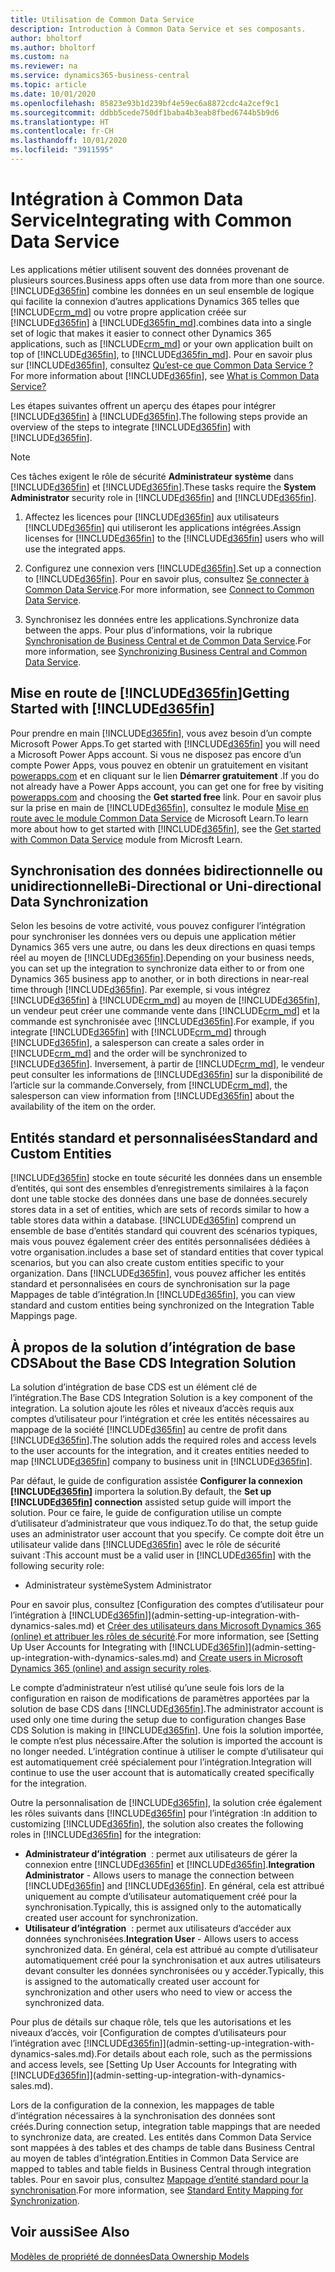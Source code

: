 ```yaml
---
title: Utilisation de Common Data Service
description: Introduction à Common Data Service et ses composants.
author: bholtorf
ms.author: bholtorf
ms.custom: na
ms.reviewer: na
ms.service: dynamics365-business-central
ms.topic: article
ms.date: 10/01/2020
ms.openlocfilehash: 85823e93b1d239bf4e59ec6a8872cdc4a2cef9c1
ms.sourcegitcommit: ddbb5cede750df1baba4b3eab8fbed6744b5b9d6
ms.translationtype: HT
ms.contentlocale: fr-CH
ms.lasthandoff: 10/01/2020
ms.locfileid: "3911595"
---
```

# <a name="integrating-with-common-data-service"></a><span data-ttu-id="6c9d8-103">Intégration à Common Data Service</span><span class="sxs-lookup"><span data-stu-id="6c9d8-103">Integrating with Common Data Service</span></span>

<span data-ttu-id="6c9d8-104">Les applications métier utilisent souvent des données provenant de plusieurs sources.</span><span class="sxs-lookup"><span data-stu-id="6c9d8-104">Business apps often use data from more than one source.</span></span> [!INCLUDE[d365fin](includes/cds_long_md.md)] <span data-ttu-id="6c9d8-105">combine les données en un seul ensemble de logique qui facilite la connexion d’autres applications Dynamics 365 telles que [!INCLUDE[crm_md](includes/crm_md.md)] ou votre propre application créée sur [!INCLUDE[d365fin](includes/cds_long_md.md)] à [!INCLUDE[d365fin_md](includes/d365fin_md.md)].</span><span class="sxs-lookup"><span data-stu-id="6c9d8-105">combines data into a single set of logic that makes it easier to connect other Dynamics 365 applications, such as [!INCLUDE[crm_md](includes/crm_md.md)] or your own application built on top of [!INCLUDE[d365fin](includes/cds_long_md.md)], to [!INCLUDE[d365fin_md](includes/d365fin_md.md)].</span></span> <span data-ttu-id="6c9d8-106">Pour en savoir plus sur [!INCLUDE[d365fin](includes/cds_long_md.md)], consultez [Qu’est-ce que Common Data Service ?](https://docs.microsoft.com/powerapps/maker/common-data-service/data-platform-intro)</span><span class="sxs-lookup"><span data-stu-id="6c9d8-106">For more information about [!INCLUDE[d365fin](includes/cds_long_md.md)], see [What is Common Data Service?](https://docs.microsoft.com/powerapps/maker/common-data-service/data-platform-intro)</span></span>

<span data-ttu-id="6c9d8-107">Les étapes suivantes offrent un aperçu des étapes pour intégrer [!INCLUDE[d365fin](includes/cds_long_md.md)] à [!INCLUDE[d365fin](includes/d365fin_md.md)].</span><span class="sxs-lookup"><span data-stu-id="6c9d8-107">The following steps provide an overview of the steps to integrate [!INCLUDE[d365fin](includes/cds_long_md.md)] with [!INCLUDE[d365fin](includes/d365fin_md.md)].</span></span>

> [!Note]  
> <span data-ttu-id="6c9d8-108">Ces tâches exigent le rôle de sécurité **Administrateur système** dans [!INCLUDE[d365fin](includes/cds_long_md.md)] et [!INCLUDE[d365fin](includes/d365fin_md.md)].</span><span class="sxs-lookup"><span data-stu-id="6c9d8-108">These tasks require the **System Administrator** security role in [!INCLUDE[d365fin](includes/cds_long_md.md)] and [!INCLUDE[d365fin](includes/d365fin_md.md)].</span></span>  

1. <span data-ttu-id="6c9d8-109">Affectez les licences pour [!INCLUDE[d365fin](includes/cds_long_md.md)] aux utilisateurs [!INCLUDE[d365fin](includes/d365fin_md.md)] qui utiliseront les applications intégrées.</span><span class="sxs-lookup"><span data-stu-id="6c9d8-109">Assign licenses for [!INCLUDE[d365fin](includes/cds_long_md.md)] to the [!INCLUDE[d365fin](includes/d365fin_md.md)] users who will use the integrated apps.</span></span>

2. <span data-ttu-id="6c9d8-110">Configurez une connexion vers [!INCLUDE[d365fin](includes/cds_long_md.md)].</span><span class="sxs-lookup"><span data-stu-id="6c9d8-110">Set up a connection to [!INCLUDE[d365fin](includes/cds_long_md.md)].</span></span> <span data-ttu-id="6c9d8-111">Pour en savoir plus, consultez [Se connecter à Common Data Service](admin-how-to-set-up-a-dynamics-crm-connection.md).</span><span class="sxs-lookup"><span data-stu-id="6c9d8-111">For more information, see [Connect to Common Data Service](admin-how-to-set-up-a-dynamics-crm-connection.md).</span></span>  

3. <span data-ttu-id="6c9d8-112">Synchronisez les données entre les applications.</span><span class="sxs-lookup"><span data-stu-id="6c9d8-112">Synchronize data between the apps.</span></span> <span data-ttu-id="6c9d8-113">Pour plus d’informations, voir la rubrique [Synchronisation de Business Central et de Common Data Service](admin-synchronizing-business-central-and-sales.md).</span><span class="sxs-lookup"><span data-stu-id="6c9d8-113">For more information, see [Synchronizing Business Central and Common Data Service](admin-synchronizing-business-central-and-sales.md).</span></span> 

## <a name="getting-started-with-d365fin"></a><span data-ttu-id="6c9d8-114">Mise en route de [!INCLUDE[d365fin](includes/cds_long_md.md)]</span><span class="sxs-lookup"><span data-stu-id="6c9d8-114">Getting Started with [!INCLUDE[d365fin](includes/cds_long_md.md)]</span></span>
<span data-ttu-id="6c9d8-115">Pour prendre en main [!INCLUDE[d365fin](includes/cds_long_md.md)], vous avez besoin d’un compte Microsoft Power Apps.</span><span class="sxs-lookup"><span data-stu-id="6c9d8-115">To get started with [!INCLUDE[d365fin](includes/cds_long_md.md)] you will need a Microsoft Power Apps account.</span></span> <span data-ttu-id="6c9d8-116">Si vous ne disposez pas encore d’un compte Power Apps, vous pouvez en obtenir un gratuitement en visitant [powerapps.com](https://web.powerapps.com/?utm_source=padocs&utm_medium=linkinadoc&utm_campaign=referralsfromdoc) et en cliquant sur le lien **Démarrer gratuitement** .</span><span class="sxs-lookup"><span data-stu-id="6c9d8-116">If you do not already have a Power Apps account, you can get one for free by visiting [powerapps.com](https://web.powerapps.com/?utm_source=padocs&utm_medium=linkinadoc&utm_campaign=referralsfromdoc) and choosing the **Get started free** link.</span></span> <span data-ttu-id="6c9d8-117">Pour en savoir plus sur la prise en main de [!INCLUDE[d365fin](includes/cds_long_md.md)], consultez le module [Mise en route avec le module Common Data Service](https://docs.microsoft.com/learn/modules/get-started-with-powerapps-common-data-service/) de Microsoft Learn.</span><span class="sxs-lookup"><span data-stu-id="6c9d8-117">To learn more about how to get started with [!INCLUDE[d365fin](includes/cds_long_md.md)], see the [Get started with Common Data Service](https://docs.microsoft.com/learn/modules/get-started-with-powerapps-common-data-service/) module from Microsft Learn.</span></span>

## <a name="bi-directional-or-uni-directional-data-synchronization"></a><span data-ttu-id="6c9d8-118">Synchronisation des données bidirectionnelle ou unidirectionnelle</span><span class="sxs-lookup"><span data-stu-id="6c9d8-118">Bi-Directional or Uni-directional Data Synchronization</span></span>
<span data-ttu-id="6c9d8-119">Selon les besoins de votre activité, vous pouvez configurer l’intégration pour synchroniser les données vers ou depuis une application métier Dynamics 365 vers une autre, ou dans les deux directions en quasi temps réel au moyen de [!INCLUDE[d365fin](includes/cds_long_md.md)].</span><span class="sxs-lookup"><span data-stu-id="6c9d8-119">Depending on your business needs, you can set up the integration to synchronize data either to or from one Dynamics 365 business app to another, or in both directions in near-real time through [!INCLUDE[d365fin](includes/cds_long_md.md)].</span></span> <span data-ttu-id="6c9d8-120">Par exemple, si vous intégrez [!INCLUDE[d365fin](includes/d365fin_md.md)] à [!INCLUDE[crm_md](includes/crm_md.md)] au moyen de [!INCLUDE[d365fin](includes/cds_long_md.md)], un vendeur peut créer une commande vente dans [!INCLUDE[crm_md](includes/crm_md.md)] et la commande est synchronisée avec [!INCLUDE[d365fin](includes/d365fin_md.md)].</span><span class="sxs-lookup"><span data-stu-id="6c9d8-120">For example, if you integrate [!INCLUDE[d365fin](includes/d365fin_md.md)] with [!INCLUDE[crm_md](includes/crm_md.md)] through [!INCLUDE[d365fin](includes/cds_long_md.md)], a salesperson can create a sales order in [!INCLUDE[crm_md](includes/crm_md.md)] and the order will be synchronized to [!INCLUDE[d365fin](includes/d365fin_md.md)].</span></span> <span data-ttu-id="6c9d8-121">Inversement, à partir de [!INCLUDE[crm_md](includes/crm_md.md)], le vendeur peut consulter les informations de [!INCLUDE[d365fin](includes/d365fin_md.md)] sur la disponibilité de l’article sur la commande.</span><span class="sxs-lookup"><span data-stu-id="6c9d8-121">Conversely, from [!INCLUDE[crm_md](includes/crm_md.md)], the salesperson can view information from [!INCLUDE[d365fin](includes/d365fin_md.md)] about the availability of the item on the order.</span></span> 

## <a name="standard-and-custom-entities"></a><span data-ttu-id="6c9d8-122">Entités standard et personnalisées</span><span class="sxs-lookup"><span data-stu-id="6c9d8-122">Standard and Custom Entities</span></span>
[!INCLUDE[d365fin](includes/cds_long_md.md)] <span data-ttu-id="6c9d8-123">stocke en toute sécurité les données dans un ensemble d’entités, qui sont des ensembles d’enregistrements similaires à la façon dont une table stocke des données dans une base de données.</span><span class="sxs-lookup"><span data-stu-id="6c9d8-123">securely stores data in a set of entities, which are sets of records similar to how a table stores data within a database.</span></span> [!INCLUDE[d365fin](includes/cds_long_md.md)] <span data-ttu-id="6c9d8-124">comprend un ensemble de base d’entités standard qui couvrent des scénarios typiques, mais vous pouvez également créer des entités personnalisées dédiées à votre organisation.</span><span class="sxs-lookup"><span data-stu-id="6c9d8-124">includes a base set of standard entities that cover typical scenarios, but you can also create custom entities specific to your organization.</span></span> <span data-ttu-id="6c9d8-125">Dans [!INCLUDE[d365fin](includes/d365fin_md.md)], vous pouvez afficher les entités standard et personnalisées en cours de synchronisation sur la page Mappages de table d’intégration.</span><span class="sxs-lookup"><span data-stu-id="6c9d8-125">In [!INCLUDE[d365fin](includes/d365fin_md.md)], you can view standard and custom entities being synchronized on the Integration Table Mappings page.</span></span>

## <a name="about-the-base-cds-integration-solution"></a><span data-ttu-id="6c9d8-126">À propos de la solution d’intégration de base CDS</span><span class="sxs-lookup"><span data-stu-id="6c9d8-126">About the Base CDS Integration Solution</span></span>

<span data-ttu-id="6c9d8-127">La solution d’intégration de base CDS est un élément clé de l’intégration.</span><span class="sxs-lookup"><span data-stu-id="6c9d8-127">The Base CDS Integration Solution is a key component of the integration.</span></span> <span data-ttu-id="6c9d8-128">La solution ajoute les rôles et niveaux d’accès requis aux comptes d’utilisateur pour l’intégration et crée les entités nécessaires au mappage de la société [!INCLUDE[d365fin](includes/d365fin_md.md)] au centre de profit dans [!INCLUDE[d365fin](includes/cds_long_md.md)].</span><span class="sxs-lookup"><span data-stu-id="6c9d8-128">The solution adds the required roles and access levels to the user accounts for the integration, and it creates entities needed to map [!INCLUDE[d365fin](includes/d365fin_md.md)] company to business unit in [!INCLUDE[d365fin](includes/cds_long_md.md)].</span></span> 

<span data-ttu-id="6c9d8-129">Par défaut, le guide de configuration assistée **Configurer la connexion [!INCLUDE[d365fin](includes/cds_long_md.md)]** importera la solution.</span><span class="sxs-lookup"><span data-stu-id="6c9d8-129">By default, the **Set up [!INCLUDE[d365fin](includes/cds_long_md.md)] connection** assisted setup guide will import the solution.</span></span> <span data-ttu-id="6c9d8-130">Pour ce faire, le guide de configuration utilise un compte d’utilisateur d’administrateur que vous indiquez.</span><span class="sxs-lookup"><span data-stu-id="6c9d8-130">To do that, the setup guide uses an administrator user account that you specify.</span></span> <span data-ttu-id="6c9d8-131">Ce compte doit être un utilisateur valide dans [!INCLUDE[d365fin](includes/cds_long_md.md)] avec le rôle de sécurité suivant :</span><span class="sxs-lookup"><span data-stu-id="6c9d8-131">This account must be a valid user in [!INCLUDE[d365fin](includes/cds_long_md.md)] with the following security role:</span></span>

* <span data-ttu-id="6c9d8-132">Administrateur système</span><span class="sxs-lookup"><span data-stu-id="6c9d8-132">System Administrator</span></span>  

<span data-ttu-id="6c9d8-133">Pour en savoir plus, consultez [Configuration des comptes d’utilisateur pour l’intégration à [!INCLUDE[d365fin](includes/cds_long_md.md)]](admin-setting-up-integration-with-dynamics-sales.md) et [Créer des utilisateurs dans Microsoft Dynamics 365 (online) et attribuer les rôles de sécurité](/dynamics365/customer-engagement/admin/create-users-assign-online-security-roles).</span><span class="sxs-lookup"><span data-stu-id="6c9d8-133">For more information, see [Setting Up User Accounts for Integrating with [!INCLUDE[d365fin](includes/cds_long_md.md)]](admin-setting-up-integration-with-dynamics-sales.md) and [Create users in Microsoft Dynamics 365 (online) and assign security roles](/dynamics365/customer-engagement/admin/create-users-assign-online-security-roles).</span></span> 

<span data-ttu-id="6c9d8-134">Le compte d’administrateur n’est utilisé qu’une seule fois lors de la configuration en raison de modifications de paramètres apportées par la solution de base CDS dans [!INCLUDE[d365fin](includes/cds_long_md.md)].</span><span class="sxs-lookup"><span data-stu-id="6c9d8-134">The administrator account is used only one time during the setup due to configuration changes Base CDS Solution is making in [!INCLUDE[d365fin](includes/cds_long_md.md)].</span></span> <span data-ttu-id="6c9d8-135">Une fois la solution importée, le compte n’est plus nécessaire.</span><span class="sxs-lookup"><span data-stu-id="6c9d8-135">After the solution is imported the account is no longer needed.</span></span> <span data-ttu-id="6c9d8-136">L’intégration continue à utiliser le compte d’utilisateur qui est automatiquement créé spécialement pour l’intégration.</span><span class="sxs-lookup"><span data-stu-id="6c9d8-136">Integration will continue to use the user account that is automatically created specifically for the integration.</span></span>

<span data-ttu-id="6c9d8-137">Outre la personnalisation de [!INCLUDE[d365fin](includes/cds_long_md.md)], la solution crée également les rôles suivants dans [!INCLUDE[d365fin](includes/cds_long_md.md)] pour l’intégration :</span><span class="sxs-lookup"><span data-stu-id="6c9d8-137">In addition to customizing [!INCLUDE[d365fin](includes/cds_long_md.md)], the solution also creates the following roles in [!INCLUDE[d365fin](includes/cds_long_md.md)] for the integration:</span></span>

* <span data-ttu-id="6c9d8-138">**Administrateur d’intégration**  : permet aux utilisateurs de gérer la connexion entre [!INCLUDE[d365fin](includes/d365fin_md.md)] et [!INCLUDE[d365fin](includes/cds_long_md.md)].</span><span class="sxs-lookup"><span data-stu-id="6c9d8-138">**Integration Administrator** - Allows users to manage the connection between [!INCLUDE[d365fin](includes/d365fin_md.md)] and [!INCLUDE[d365fin](includes/cds_long_md.md)].</span></span> <span data-ttu-id="6c9d8-139">En général, cela est attribué uniquement au compte d’utilisateur automatiquement créé pour la synchronisation.</span><span class="sxs-lookup"><span data-stu-id="6c9d8-139">Typically, this is assigned only to the automatically created user account for synchronization.</span></span>  
* <span data-ttu-id="6c9d8-140">**Utilisateur d’intégration**  : permet aux utilisateurs d’accéder aux données synchronisées.</span><span class="sxs-lookup"><span data-stu-id="6c9d8-140">**Integration User** - Allows users to access synchronized data.</span></span> <span data-ttu-id="6c9d8-141">En général, cela est attribué au compte d’utilisateur automatiquement créé pour la synchronisation et aux autres utilisateurs devant consulter les données synchronisées ou y accéder.</span><span class="sxs-lookup"><span data-stu-id="6c9d8-141">Typically, this is assigned to the automatically created user account for synchronization and other users who need to view or access the synchronized data.</span></span>

<span data-ttu-id="6c9d8-142">Pour plus de détails sur chaque rôle, tels que les autorisations et les niveaux d’accès, voir [Configuration de comptes d’utilisateurs pour l’intégration avec [!INCLUDE[d365fin](includes/cds_long_md.md)]](admin-setting-up-integration-with-dynamics-sales.md).</span><span class="sxs-lookup"><span data-stu-id="6c9d8-142">For details about each role, such as the permissions and access levels, see [Setting Up User Accounts for Integrating with [!INCLUDE[d365fin](includes/cds_long_md.md)]](admin-setting-up-integration-with-dynamics-sales.md).</span></span>

<span data-ttu-id="6c9d8-143">Lors de la configuration de la connexion, les mappages de table d’intégration nécessaires à la synchronisation des données sont créés.</span><span class="sxs-lookup"><span data-stu-id="6c9d8-143">During connection setup, integration table mappings that are needed to synchronize data, are created.</span></span> <span data-ttu-id="6c9d8-144">Les entités dans Common Data Service sont mappées à des tables et des champs de table dans Business Central au moyen de tables d’intégration.</span><span class="sxs-lookup"><span data-stu-id="6c9d8-144">Entities in Common Data Service are mapped to tables and table fields in Business Central through integration tables.</span></span> <span data-ttu-id="6c9d8-145">Pour en savoir plus, consultez [Mappage d’entité standard pour la synchronisation](admin-synchronizing-business-central-and-sales.md#standard-entity-mapping-for-synchronization).</span><span class="sxs-lookup"><span data-stu-id="6c9d8-145">For more information, see [Standard Entity Mapping for Synchronization](admin-synchronizing-business-central-and-sales.md#standard-entity-mapping-for-synchronization).</span></span>

## <a name="see-also"></a><span data-ttu-id="6c9d8-146">Voir aussi</span><span class="sxs-lookup"><span data-stu-id="6c9d8-146">See Also</span></span>
[<span data-ttu-id="6c9d8-147">Modèles de propriété de données</span><span class="sxs-lookup"><span data-stu-id="6c9d8-147">Data Ownership Models</span></span>](admin-cds-company-concept.md)  
<!--needs to be removed as this is moved to dev-itpro docs[Walkthrough: Customizing an Integration with Common Data Service](docs.microsoft.com/en-us/dynamics365/business-central/dev-itpro/administration/administration-custom-cds-integration) -->




